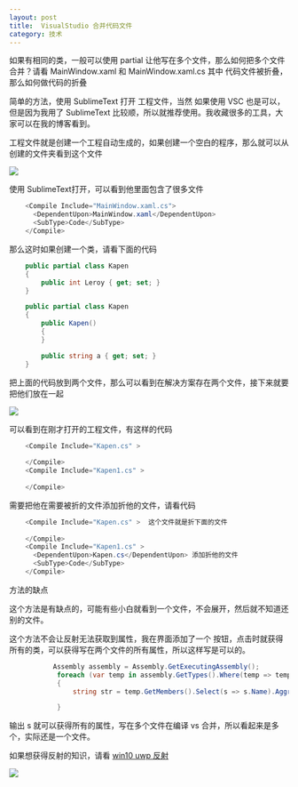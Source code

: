 ```yaml
---
layout: post
title:  VisualStudio 合并代码文件 
category: 技术 
---
```


如果有相同的类，一般可以使用 partial 让他写在多个文件，那么如何把多个文件合并？请看 MainWindow.xaml 和 MainWindow.xaml.cs 其中 代码文件被折叠，那么如何做代码的折叠


<!--more-->
<!-- csdn -->

简单的方法，使用 SublimeText 打开 工程文件，当然 如果使用 VSC 也是可以，但是因为我用了 SublimeText 比较顺，所以就推荐使用。我收藏很多的工具，大家可以在我的博客看到。

工程文件就是创建一个工程自动生成的，如果创建一个空白的程序，那么就可以从创建的文件夹看到这个文件

![](http://7xqpl8.com1.z0.glb.clouddn.com/34fdad35-5dfe-a75b-2b4b-8c5e313038e2%2F2017722155815.jpg)

使用 SublimeText打开，可以看到他里面包含了很多文件

```csharp
    <Compile Include="MainWindow.xaml.cs">
      <DependentUpon>MainWindow.xaml</DependentUpon>
      <SubType>Code</SubType>
    </Compile>
```

那么这时如果创建一个类，请看下面的代码

```csharp
    public partial class Kapen
    {
        public int Leroy { get; set; }
    }

    public partial class Kapen
    {
        public Kapen()
        {
        }

        public string a { get; set; }
    }
```

把上面的代码放到两个文件，那么可以看到在解决方案存在两个文件，接下来就要把他们放在一起

![](http://7xqpl8.com1.z0.glb.clouddn.com/34fdad35-5dfe-a75b-2b4b-8c5e313038e2%2F201772216156.jpg)

可以看到在刚才打开的工程文件，有这样的代码

```csharp
    <Compile Include="Kapen.cs" >
      
    </Compile>
    <Compile Include="Kapen1.cs" >
      
    </Compile>
```

需要把他在需要被折的文件添加折他的文件，请看代码

```csharp
    <Compile Include="Kapen.cs" >  这个文件就是折下面的文件
      
    </Compile>
    <Compile Include="Kapen1.cs" >
      <DependentUpon>Kapen.cs</DependentUpon> 添加折他的文件
      <SubType>Code</SubType> 
    </Compile>
```

方法的缺点

这个方法是有缺点的，可能有些小白就看到一个文件，不会展开，然后就不知道还别的文件。

这个方法不会让反射无法获取到属性，我在界面添加了一个 按钮，点击时就获得所有的类，可以获得写在两个文件的所有属性，所以这样写是可以的。

```csharp
           Assembly assembly = Assembly.GetExecutingAssembly();
            foreach (var temp in assembly.GetTypes().Where(temp => temp == typeof(Kapen)))
            {
                string str = temp.GetMembers().Select(s => s.Name).Aggregate("", (c, s) => c + s + " ");

            }
```

输出 s 就可以获得所有的属性，写在多个文件在编译 vs 合并，所以看起来是多个，实际还是一个文件。

如果想获得反射的知识，请看
[win10 uwp 反射](http://lindexi.oschina.io/lindexi//post/win10-uwp-%E5%8F%8D%E5%B0%84/)

![](http://7xqpl8.com1.z0.glb.clouddn.com/34fdad35-5dfe-a75b-2b4b-8c5e313038e2%2F20177221639.jpg)

 

